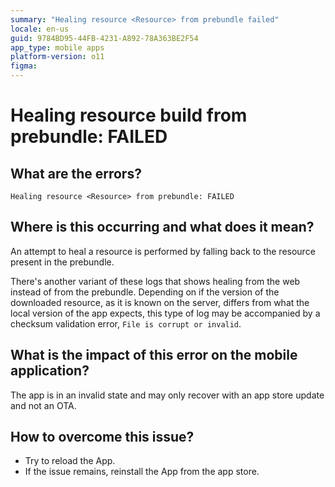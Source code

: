 ```yaml
---
summary: "Healing resource <Resource> from prebundle failed"
locale: en-us
guid: 9784BD95-44FB-4231-A892-78A363BE2F54
app_type: mobile apps
platform-version: o11
figma:
---
```


# Healing resource build from prebundle: FAILED

## What are the errors?

``Healing resource <Resource> from prebundle: FAILED``

## Where is this occurring and what does it mean?

An attempt to heal a resource is performed by falling back to the resource present in the prebundle.

There's another variant of these logs that shows healing from the web instead of from the prebundle. Depending on if the version of the downloaded resource, as it is known on the server, differs from what the local version of the app expects, this type of log may be accompanied by a checksum validation error, ``File is corrupt or invalid``.

## What is the impact of this error on the mobile application?

The app is in an invalid state and may only recover with an app store update and not an OTA. 

## How to overcome this issue?

* Try to reload the App. 
* If the issue remains, reinstall the App from the app store.



